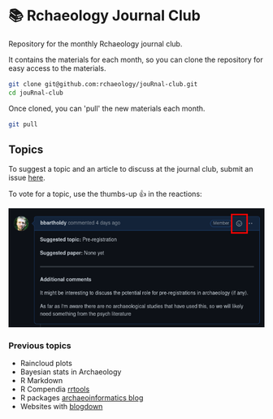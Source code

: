 # 📚 Rchaeology Journal Club

Repository for the monthly Rchaeology journal club.

It contains the materials for each month, so you can clone the repository for easy access to the materials.

```bash
git clone git@github.com:rchaeology/jouRnal-club.git
cd jouRnal-club
```

Once cloned, you can 'pull' the new materials each month.

```bash
git pull
```

## Topics

To suggest a topic and an article to discuss at the journal club, submit an issue [here](https://github.com/rchaeology/jouRnal-club/issues/new?assignees=&labels=&template=suggest-a-topic.md&title=).

To vote for a topic, use the thumbs-up 👍 in the reactions:

![](assets/img/issues.png)

### Previous topics

- Raincloud plots
- Bayesian stats in Archaeology
- R Markdown
- R Compendia [rrtools](https://github.com/benmarwick/rrtools)
- R packages [archaeoinformatics blog](http://archaeoinformatics.net/r-package-development/)
- Websites with [blogdown](https://bookdown.org/yihui/blogdown/)
